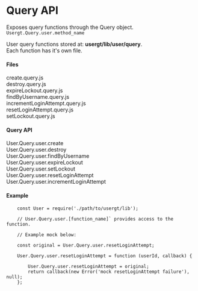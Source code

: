 # Query API

Exposes query functions through the Query object. <br/>
`Usergt.Query.user.method_name`<br/>

User query functions stored at: **usergt/lib/user/query**.<br/>
Each function has it's own file.<br/>

#### Files 
create.query.js<br/>
destroy.query.js<br/>
expireLockout.query.js<br/>
findByUsername.query.js<br/>
incrementLoginAttempt.query.js<br/>
resetLoginAttempt.query.js<br/>
setLockout.query.js<br/>

#### Query API
User.Query.user.create<br/>
User.Query.user.destroy<br/>
User.Query.user.findByUsername<br/>
User.Query.user.expireLockout<br/>
User.Query.user.setLockout<br/>
User.Query.user.resetLoginAttempt<br/>
User.Query.user.incrementLoginAttempt<br/>

#### Example
```
    const User = require('./path/to/usergt/lib');

    // User.Query.user.[function_name]` provides access to the function. 

    // Example mock below:

    const original = User.Query.user.resetLoginAttempt;

    User.Query.user.resetLoginAttempt = function (userId, callback) {

        User.Query.user.resetLoginAttempt = original;
        return callback(new Error('mock resetLoginAttempt failure'), null); 
    }; 
```
